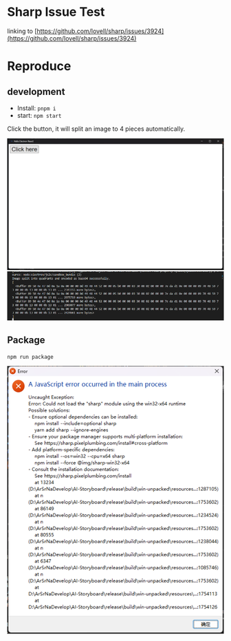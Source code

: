 # Sharp Issue Test

linking to [https://github.com/lovell/sharp/issues/3924](https://github.com/lovell/sharp/issues/3924)

# Reproduce

## development

- Install: `pnpm i`
- start: `npm start`

Click the button, it will split an image to 4 pieces automatically.

![1704627491019](image/README/1704627491019.png)
![1704627482483](image/README/1704627482483.png)


## Package

`npm run package`

![1704627203222](image/README/1704627203222.png)